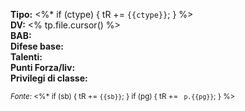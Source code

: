 ﻿---
type: class
name: "<% tp.file.title %>"
class_type: "<%* let ctype = await tp.system.suggester(['Heroic','Prestige','Non-heroic'], ['Heroic','Prestige','Non-heroic']); tR += ctype %>"
hit_dice: ""
base_attack_progression: ""
defense_bonuses: ""
talents_available: []
force_points: ""
features: []
source_book: "<%* let sb = await tp.system.prompt('Manuale (es: SECR)'); tR += sb %>"
page: "<%* let pg = await tp.system.prompt('Pagina'); tR += pg %>"
tags: [SWSE, Class]
slug: "<% tp.file.title.toLowerCase().replace(/[^a-z0-9]+/g, '-') %>"
source_url: ""
source_license: "CC BY-SA 3.0 (Fandom)"
import_hash: ""
last_imported: <% tp.date.now("YYYY-MM-DD") %>
---

**Tipo:** <%* if (ctype) { tR += `{{ctype}}`; } %>  
**DV:** <% tp.file.cursor() %>  
**BAB:**   
**Difese base:**   
**Talenti:**   
**Punti Forza/liv:**   
**Privilegi di classe:**  

<small>*Fonte:* <%* if (sb) { tR += `{{sb}}`; } if (pg) { tR += ` p.{{pg}}`; } %></small>

